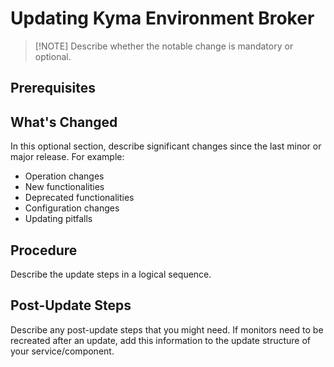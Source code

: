 # Updating Kyma Environment Broker

> [!NOTE] <!-- In case of a mandatory update that will cause unwanted/severe impact if not performed, use !WARNING instead of !NOTE.-->
> Describe whether the notable change is mandatory or optional.

## Prerequisites

<!--Describe the generic prerequisites common for all the Kyma Control Plane (KCP) components.-->

## What's Changed

In this optional section, describe significant changes since the last minor or major release. For example:

- Operation changes
- New functionalities
- Deprecated functionalities
- Configuration changes
- Updating pitfalls

## Procedure

Describe the update steps in a logical sequence.

## Post-Update Steps

Describe any post-update steps that you might need. If monitors need to be recreated after an update, add this information to the update structure of your service/component.
